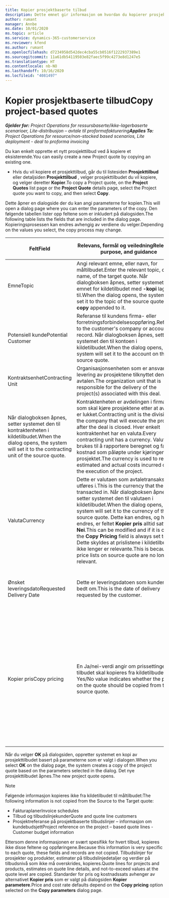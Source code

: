 ```yaml
---
title: Kopier prosjektbaserte tilbud
description: Dette emnet gir informasjon om hvordan du kopierer prosjektbaserte tilbud i Project Operations.
author: rumant
manager: Annbe
ms.date: 10/01/2020
ms.topic: article
ms.service: dynamics-365-customerservice
ms.reviewer: kfend
ms.author: rumant
ms.openlocfilehash: d7234958d542dec4cba55cb0516f1222937389e1
ms.sourcegitcommit: 11a61db54119503e82faec5f99c4273e8d1247e5
ms.translationtype: HT
ms.contentlocale: nb-NO
ms.lasthandoff: 10/16/2020
ms.locfileid: "4081497"
---
```

# <a name="copy-project-based-quotes"></a><span data-ttu-id="1081d-103">Kopier prosjektbaserte tilbud</span><span class="sxs-lookup"><span data-stu-id="1081d-103">Copy project-based quotes</span></span>

<span data-ttu-id="1081d-104">_**Gjelder for:** Project Operations for ressursbaserte/ikke-lagerbaserte scenarioer, Lite-distribusjon – avtale til proformafakturering_</span><span class="sxs-lookup"><span data-stu-id="1081d-104">_**Applies To:** Project Operations for resource/non-stocked based scenarios, Lite deployment - deal to proforma invoicing_</span></span>

<span data-ttu-id="1081d-105">Du kan enkelt opprette et nytt prosjekttilbud ved å kopiere et eksisterende.</span><span class="sxs-lookup"><span data-stu-id="1081d-105">You can easily create a new Project quote by copying an existing one.</span></span> 

- <span data-ttu-id="1081d-106">Hvis du vil kopiere et prosjekttilbud, går du til listesiden **Prosjekttilbud** eller detaljsiden **Prosjekttilbud** , velger prosjekttilbudet du vil kopiere, og velger deretter **Kopier**.</span><span class="sxs-lookup"><span data-stu-id="1081d-106">To copy a Project quote, on the **Project Quotes** list page or the **Project Quote** details page, select the Project quote you want to copy, and then select **Copy**.</span></span>

<span data-ttu-id="1081d-107">Dette åpner en dialogside der du kan angi parameterne for kopien.</span><span class="sxs-lookup"><span data-stu-id="1081d-107">This will open a dialog page where you can enter the parameters of the copy.</span></span> <span data-ttu-id="1081d-108">Den følgende tabellen lister opp feltene som er inkludert på dialogsiden.</span><span class="sxs-lookup"><span data-stu-id="1081d-108">The following table lists the fields that are included in the dialog page.</span></span> <span data-ttu-id="1081d-109">Kopieringsprosessen kan endres avhengig av verdiene du velger.</span><span class="sxs-lookup"><span data-stu-id="1081d-109">Depending on the values you select, the copy process may change.</span></span>

| <span data-ttu-id="1081d-110">**Felt**</span><span class="sxs-lookup"><span data-stu-id="1081d-110">**Field**</span></span> | <span data-ttu-id="1081d-111">**Relevans, formål og veiledning**</span><span class="sxs-lookup"><span data-stu-id="1081d-111">**Relevance, purpose, and guidance**</span></span> | <span data-ttu-id="1081d-112">**Nedstrøms påvirkning**</span><span class="sxs-lookup"><span data-stu-id="1081d-112">**Downstream impact**</span></span> |
| --- | --- | --- |
| <span data-ttu-id="1081d-113">Emne</span><span class="sxs-lookup"><span data-stu-id="1081d-113">Topic</span></span> | <span data-ttu-id="1081d-114">Angi relevant emne, eller navn, for måltilbudet.</span><span class="sxs-lookup"><span data-stu-id="1081d-114">Enter the relevant topic, or name, of the target quote.</span></span> <span data-ttu-id="1081d-115">Når dialogboksen åpnes, setter systemet den til emnet for kildetilbudet med **-kopi** lagt til.</span><span class="sxs-lookup"><span data-stu-id="1081d-115">When the dialog opens, the system will set it to the topic of the source quote with **-copy** appended to it.</span></span> | |
| <span data-ttu-id="1081d-116">Potensiell kunde</span><span class="sxs-lookup"><span data-stu-id="1081d-116">Potential Customer</span></span> | <span data-ttu-id="1081d-117">Referanse til kundens firma- eller forretningsforbindelsesoppføring.</span><span class="sxs-lookup"><span data-stu-id="1081d-117">Reference to the customer's company or account record.</span></span> <span data-ttu-id="1081d-118">Når dialogboksen åpnes, setter systemet den til kontoen i kildetilbudet.</span><span class="sxs-lookup"><span data-stu-id="1081d-118">When the dialog opens, the system will set it to the account on the source quote.</span></span> | <span data-ttu-id="1081d-119">Dette feltet er den primære kunden i tilbudet.</span><span class="sxs-lookup"><span data-stu-id="1081d-119">This field is the primary customer on the quote.</span></span> |
| <span data-ttu-id="1081d-120">Kontraktsenhet</span><span class="sxs-lookup"><span data-stu-id="1081d-120">Contracting Unit</span></span> | <span data-ttu-id="1081d-121">Organisasjonsenheten som er ansvarlig for levering av prosjektene tilknyttet denne avtalen.</span><span class="sxs-lookup"><span data-stu-id="1081d-121">The organization unit that is responsible for the delivery of the project(s) associated with this deal.</span></span>
<span data-ttu-id="1081d-122">Når dialogboksen åpnes, setter systemet den til kontraktenheten i kildetilbudet.</span><span class="sxs-lookup"><span data-stu-id="1081d-122">When the dialog opens, the system will set it to the contracting unit of the source quote.</span></span> | <span data-ttu-id="1081d-123">Kontraktenheten er avdelingen i firmaet som skal kjøre prosjektene etter at avtalen er lukket.</span><span class="sxs-lookup"><span data-stu-id="1081d-123">Contracting unit is the division of the company that will execute the projects after the deal is closed.</span></span> <span data-ttu-id="1081d-124">Hver enkelt kontraktenhet har en valuta.</span><span class="sxs-lookup"><span data-stu-id="1081d-124">Every contracting unit has a currency.</span></span> <span data-ttu-id="1081d-125">Valutaen brukes til å rapportere beregnet og faktisk kostnad som påløpte under kjøringen av prosjektet.</span><span class="sxs-lookup"><span data-stu-id="1081d-125">The currency is used to report estimated and actual costs incurred during the execution of the project.</span></span> |
| <span data-ttu-id="1081d-126">Valuta</span><span class="sxs-lookup"><span data-stu-id="1081d-126">Currency</span></span> | <span data-ttu-id="1081d-127">Dette er valutaen som avtaletransaksjonene utføres i.</span><span class="sxs-lookup"><span data-stu-id="1081d-127">This is the currency that the deal is transacted in.</span></span> <span data-ttu-id="1081d-128">Når dialogboksen åpnes, setter systemet den til valutaen i kildetilbudet.</span><span class="sxs-lookup"><span data-stu-id="1081d-128">When the dialog opens, the system will set it to the currency of the source quote.</span></span> <span data-ttu-id="1081d-129">Dette kan endres, og hvis det endres, er feltet **Kopier pris** alltid satt til **Nei**.</span><span class="sxs-lookup"><span data-stu-id="1081d-129">This can be modified and if it is change, the **Copy Pricing** field is always set to **No**.</span></span> <span data-ttu-id="1081d-130">Dette skyldes at prislistene i kildetilbudet ikke lenger er relevante.</span><span class="sxs-lookup"><span data-stu-id="1081d-130">This is because the price lists on source quote are no longer relevant.</span></span> | <span data-ttu-id="1081d-131">Valuta brukes til å angi en prisliste som standard, til å bygge et økonomisk estimat på tilbudet og til slutt til å fakturere kunden når avtalen er vunnet.</span><span class="sxs-lookup"><span data-stu-id="1081d-131">Currency is used to default a price list, to build a financial estimate on the quote,  and eventually to invoice the customer when the deal is won.</span></span> |
| <span data-ttu-id="1081d-132">Ønsket leveringsdato</span><span class="sxs-lookup"><span data-stu-id="1081d-132">Requested Delivery Date</span></span> | <span data-ttu-id="1081d-133">Dette er leveringsdatoen som kunden har bedt om.</span><span class="sxs-lookup"><span data-stu-id="1081d-133">This is the date of delivery requested by the customer.</span></span> | <span data-ttu-id="1081d-134">Dette brukes som sluttdato når du oppretter faktureringsdatoer langs en bestemt frekvens.</span><span class="sxs-lookup"><span data-stu-id="1081d-134">This is used as the end date when creating invoicing dates along a specific frequency.</span></span> |
| <span data-ttu-id="1081d-135">Kopier pris</span><span class="sxs-lookup"><span data-stu-id="1081d-135">Copy pricing</span></span> | <span data-ttu-id="1081d-136">En Ja/nei-verdi angir om prissettingen i tilbudet skal kopieres fra kildetilbudet.</span><span class="sxs-lookup"><span data-stu-id="1081d-136">A Yes/No value indicates whether the pricing on the quote should be copied from the source quote.</span></span> | <span data-ttu-id="1081d-137">Hvis du velger **Ja** , kopieres prosjektprisliste- og produktprislistereferansene fra kildetilbudet til måltilbudet.</span><span class="sxs-lookup"><span data-stu-id="1081d-137">If **Yes** is selected, the project price list and product price list references are copied from the source quote to the target quote.</span></span> <span data-ttu-id="1081d-138">Hvis du velger **Nei** , blir prislistene standard på nytt basert på de siste prislistene som ble definert i konto- eller prosjektparameterne.</span><span class="sxs-lookup"><span data-stu-id="1081d-138">If **No** is selected, price lists are re-defaulted based on the latest price lists that were set up on the account or project parameters.</span></span> |

<span data-ttu-id="1081d-139">Når du velger **OK** på dialogsiden, oppretter systemet en kopi av prosjekttilbudet basert på parameterne som er valgt i dialogen.</span><span class="sxs-lookup"><span data-stu-id="1081d-139">When you select **OK** on the dialog page, the system creates a copy of the project quote based on the parameters selected in the dialog.</span></span> <span data-ttu-id="1081d-140">Det nye prosjekttilbudet åpnes.</span><span class="sxs-lookup"><span data-stu-id="1081d-140">The new project quote opens.</span></span> 

> [!NOTE]
> <span data-ttu-id="1081d-141">Følgende informasjon kopieres ikke fra kildetilbudet til måltilbudet:</span><span class="sxs-lookup"><span data-stu-id="1081d-141">The following information is not copied from the Source to the Target quote:</span></span>
>
> - <span data-ttu-id="1081d-142">Fakturaplaner</span><span class="sxs-lookup"><span data-stu-id="1081d-142">Invoice schedules</span></span>
> - <span data-ttu-id="1081d-143">Tilbud og tilbudslinjekunder</span><span class="sxs-lookup"><span data-stu-id="1081d-143">Quote and quote line customers</span></span>
> - <span data-ttu-id="1081d-144">Prosjektreferanse på prosjektbaserte tilbudslinjer – informasjon om kundebudsjett</span><span class="sxs-lookup"><span data-stu-id="1081d-144">Project reference on the project – based quote lines -Customer budget information</span></span>
>
><span data-ttu-id="1081d-145">Ettersom denne informasjonen er svært spesifikk for hvert tilbud, kopieres ikke disse feltene og oppføringene.</span><span class="sxs-lookup"><span data-stu-id="1081d-145">Because this information is very specific to each quote, these fields and records are not copied.</span></span> <span data-ttu-id="1081d-146">Tilbudslinjer for prosjekter og produkter, estimater på tilbudslinjedetaljer og verdier på tilbudsnivå som ikke må overskrides, kopieres.</span><span class="sxs-lookup"><span data-stu-id="1081d-146">Quote lines for projects and products, estimates on quote line details, and not-to-exceed values at the quote level are copied.</span></span> <span data-ttu-id="1081d-147">Standarder for pris og kostnadssats avhenger av alternativet **Kopier pris** som er valgt på dialogsiden **Kopier parametere**.</span><span class="sxs-lookup"><span data-stu-id="1081d-147">Price and cost rate defaults depend on the **Copy pricing** option selected on the **Copy parameters** dialog page.</span></span>
